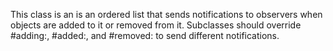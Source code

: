 This class is an is an ordered list that sends notifications to observers when objects are added to it or removed from it. Subclasses should override #adding:, #added:, and #removed: to send different notifications.